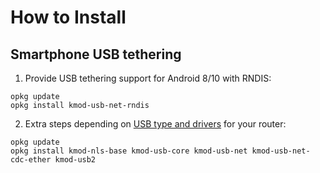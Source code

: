 # How to Install

## Smartphone USB tethering
1. Provide USB tethering support for Android 8/10 with RNDIS: 
```
opkg update
opkg install kmod-usb-net-rndis
```
2. Extra steps depending on [USB type and drivers](https://openwrt.org/docs/guide-user/storage/usb-installing) for your router:
```
opkg update
opkg install kmod-nls-base kmod-usb-core kmod-usb-net kmod-usb-net-cdc-ether kmod-usb2
```
